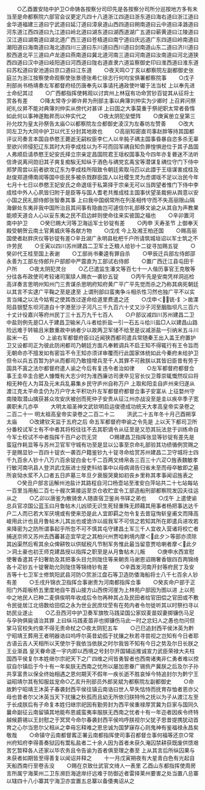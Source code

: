 <!-- { "loadSidebar": true } -->
　　○乙酉置安陆中护卫○命铸各按察分司印先是各按察分司所分巡按地方多有未当至是命都察院六部官会议更定凡四十八道浙江四道曰浙东道曰海右道曰浙江道曰金华道福建三道曰宁武道曰延汀道曰漳泉道山西四道曰朔南道曰云中道曰泽潞道曰河东道江西四道曰九江道曰岭北道曰湖东道曰湖西道湖广五道曰蕲黄道曰江陵道曰汉江道曰湖南道曰湖北道广西三道曰苍梧道曰南宁道曰庆远道广东四道曰岭南道曰潮阳道曰海南道曰海北道四川三道曰东川道曰西川道曰剑南道山东二道曰济川道曰胶西道北平三道曰卢龙道曰燕南道曰冀北道河南三道曰河南道曰汝南道曰河北道狭西四道曰汉中道曰岐阳道曰河西道曰陇右道直隶六道监察御史印曰淮西道曰淮东道曰苏松道曰安池道曰京口道曰江东道
　　○夜天鸣○丁亥以都察院左副都御史张庭兰为浙江按察使命观察使张景德张希仁徐志行何均宝俱署都察院事
　　○戊子刑部尚书杨靖奏左军都督府经历唐奉先以事请托通政使叶瓛于法当杖  上以奉先进士命纪其过
　　○广西都指挥使韩观以讨宾州上林寇有功命赏钞百锭其从征将士赏各有差
　　○降太常寺少卿许昇为刑部主事以典簿刘仲实为少卿时  上召昇问祭祀礼仪昇不能对典簿刘仲实从傍代对甚详  上曰国之大事莫重于祭祀职太常者昏惰如此何以事神遂黜昇而以仲实代之
　　○夜太阴犯垒壁阵
　　○庚寅册立皇第三孙允炆为皇太孙祭告太庙○以都察院左佥都御史淩汉为左春坊左赞善
　　○改大同左卫为大同中护卫以代王分封其地故也
　　○高丽知密直司事赵胖等持其国都评议司奏言本国自恭愍王薨逝无嗣权臣李仁人以辛肫子禑主国事昏暴自恣多杀无辜至欲兴师侵犯辽东其时大将李成桂以为不可而回军禑自知负罪惶惧逊位于其子昌国人弗顺启请恭愍王妃安氏择立宗亲定昌国院君王瑶权国事及今四年亦复昬迷不法听信谗说离间勋旧其子爽复痴騃无知纵于酒色与禑党玄禹宝等潜谋复禑位守门下侍中郑梦周尝以前者欲攻辽东为李成桂所阻致令朝廷索取马匹以此譛于王瑶谋害成桂及赵俊郑道傅南訚等国中臣民多被杀戮群臣国人以社稷生灵为虑谓瑶不足以治民今年七月十七日以恭愍王妃安氏之命退瑶于私第择于宗亲无可以当舆望者惟门下侍中李成桂中外人心夙皆归附于是臣等与国人耆老共推成桂主国事伏望圣裁俯从舆意以安小国之民礼部侍郎张智奏其事  上曰我中国纲常所在列圣相传守而不失高丽限山隔海僻处东夷非我中国所治且其间事有隐曲岂可遽信尔礼部移文谕之从其自为声教果能顺天道合人心以妥东夷之民不启边衅则使命往来实彼国之福也
　　○辛卯置河南中护卫
　　○癸巳赐大河等卫海运军士钞锭有差
　　○丙申  天寿圣节  上御奉天殿受朝贺云南土官黄威庆等各献方物
　　○戊戌  今上及湘王柏还国
　　○赐高丽国使者赵胖庆仪等钞锭有差○辛丑湖广永明县枇杷千户所请筑城垣诏以军士筑之不许劳民
　　○壬寅以四川苏州建昌二卫军士乏粮人给钞十二锭寻加赐五锭
　　○癸卯代王桂至国上表谢
　　○工部尚书秦逵有罪自杀
　　○甲辰迁兵部左侍郎邵永善为工部左侍郎升户部郎中严震直为工部试右侍郎
　　○置广西迁江县屯田千户所
　　○夜太阴犯灵台
　　○乙巳遣监生潘文等百七十一人偕历事官王克敬等分往各布政使司考较诸司案牍人赐衣一袭钞五锭
　　○丙午先是安南凭祥洞巡检高详奏言思明州知州门三贵谋杀思明府知府黄广平广平先觉而杀之乃称其病死朝廷以其言不实逮广平鞠之至是逮至  上谓刑部曰蛮夷争斗相杀性习然也独广平不以实言当绳之以法今姑宥之使其改过遂命给道里费遣之还
　　○戊申＜锍-釒＞凿溧阳县银墅东坝河道自十字港至沙子河凡三千九百六十丈又沙子河至胭脂坝凡三百六十丈计役嘉兴等府州民丁三十五万九千七百人
　　○户部议减四川苏州建昌二卫中盐则例先是□人于建昌卫输米八斗者给折盐一引一石五斗给川盐□人以建昌山路险远难于转输且米数重故中纳者少以故两卫军储不给至是议减浙盐一引纳米五斗川盐米一石
　　○  上谕右军都督府臣曰近闻狭西都司遣兵常随秦王出入盖王府置护卫又设都司正为彼此防闲都司乃朝廷方面凡奉敕调兵不启王知不得辄行有王令旨而无朝命亦不擅发如有密旨不令王知亦须详审覆而行此国家体统如此今秦府未给护卫但令以兵五百暂为护从而都司乃敢擅增兵至千人其罪不可赦朕以其皆旧臣昔有劳于国具不寘之法尔都督府遣人谕之今后有复违令者治如律
　　○左军都督府都督佥事王圭卒圭合肥人慷慨有大志少时为淮西廉访司隶卒见官长仪卫尊崇辄慨然叹曰将相无种在人为耳及元末兵乱募集乡民守庐州自称万户  上取和阳圭自庐州来归遂从渡江克太平命圭仍为万户守太平积功升左军都督府都督佥事子安富从  上征婺州守南陵取潜山擒获甚众攻安庆被创而死仲子安贵从征江州亦战没至是圭以疾卒季子宽袭职未几亦卒
　　大明太祖圣神文武钦明启运俊德成功统天大孝高皇帝实录卷之二百二十一
明太祖高皇帝实录卷之二百二十二
　　洪武二十五年冬十月己酉朔享太庙
　　○改建钦天监于五府之后  命五军都督府申谕之令先是  上以天下都司卫所分番校试军士有不中者其将校往往不去其职谪令从征至是又恐其玩法怠于训练命自今军士校试不中者指挥千百户必罚无贷
　　○赐建昌卫指挥张显等钞锭有差先是蛮寇作耗显等与苏州卫官军守城有功至是显以公事至京命礼部验其功绩循例赏赐之于是赐显钞一百四十锭衣一袭百户籍鉴钞九十锭寻命给赏苏州建昌二卫守城将士四千九百余人钞十八万六百余锭白金七千二百两文绮帛各三百三十六疋○旌表魏敏孝行敏河南巩县人登洪武戊辰进士授吏科给事中以母病谒告归省未至而母卒敏即之墓所哀恸水浆不入口者五日庐墓三年旦夕衰服哭奠如初丧乡里称其孝事闻诏旌表之
　　○癸丑户部言运解州池盐计其路程自河口杨壶站至淮安白萍站共二十七站每站一百里当用船二百七十艘次第接运至京仓收贮宜令工部造船刑部都察院发囚夫往运从之
　　○乙卯以唐鉴为散骑舍人随直宿卫鉴尚书铎之弟也
　　○戊午  上遣使谕总兵官凉国公蓝玉曰月鲁帖木儿凶顽无识生死轻重殊无顾藉其用事者杨把事达达千户二人而已若大军厌境或有使来恐是此人宜即羁之勿令复去昔寇恂斩皇甫文而降高峻用此计也且月鲁帖木儿其出也或诡诈以觇我军不可信之若知其所在即遣兵进攻若来降密为之防所谓事起乎所忽不可不慎其屯守建昌土军三千人宜收入营诸将校亡者捕送京师又苏州去西蕃甚迩宜早定之其柏兴州贾哈剌境内摩＜此夕＞等部亦须除其凶渠然后宥其余众俾耕牧以供赋税凡节制军务惟此最当留意贾哈喇者摩＜此夕＞洞土豪也初王师克建昌授以指挥之职至是从月鲁帖木儿叛
　　○庚申水西宣慰使奢香遣其子妇奢助及其把事头目允则陇住等来朝贡马谢恩诏赐奢香银四百两锦绮各十疋钞五十锭奢助允则陇住等锦绮钞有差
　　○辛酉发河南开封等府民丁及安吉等十七卫军士修筑阳武县河防○赏浙江盘石等卫造防倭海船将士八千七百余人钞有差
　　○壬戌升锦衣卫指挥佥事谢贵为河南都指挥佥事
　　○癸亥命户部于正阳门外距板桥五里度地自牛首山接方山西傍河崖为上林苑户部因为图以进  上以苑中之地民人已种二麦俱俟明年收成后令勿再种其占及民田者给官田偿之官田或不敷令民徙居江北倍数给田偿之永为世业民庶坟茔有在苑内者令勿徙听其以时祭扫寻以妨民业遂止
　　○乙丑西河中护卫奏军旗牧马践梁国公家奴麦苗奴妻掷镰伤马足与孕驹俱毙请治其罪  上曰纵马践麦苗非也掷镰伤马此一时之忿妇人之愚也勿问但掌马官校失约束不得无责命杖之○夜太阴犯五车
　　○己巳追封西平侯沐英为黔宁昭靖王葬用王者明器诰曰呜呼尔英昔幼孤于扰攘之秋若寻尝视之岂知有今日者耶古语云吉人天相所以天使尔于我依当依朕之时尔我皆不知有今日之势及尔日长朕之王业渐昌  皇天眷命遂一宇内即以西境之号封尔开国辅运推诚宣力武臣荣禄大夫柱国西平侯复尔本姓继尔宗祀天下之广四维之间皆勇智者也西南诸夷非仁勇者难以控驭自尔镇后于今十有一年矣朕无西南之忧所以屡加恩眷广锡赀产冀朕之后及尔子孙共享富贵以保全终始相遇之恩何期天不假年一疾长逝不胜哀悼今特追封尔为黔宁王谥昭靖尔其有知服兹宠命○乙亥升刑部员外郎吴斌为都察院左副都御史
　　○命故黔宁昭靖王沐英子春袭封西平侯往镇云南诰曰世人早失怙恃而抚育存恤者恩亦父母也昔者尔父沐英当天下扰攘之秋孤而且幼无所依归朕特怜之抚以为子从渡江左至于长成朕后有子命复本姓归继宗祀因有勤劳封为西平侯重禄厚赏冀为巨家与国同久曩命副征云南留镇其地能布恩威蛮夷率服朕无西南之忧者十有一年迩者因疾令终特越候爵锡以王封慰之于冥冥今命尔春袭封西平侯呜呼朕视尔父犹子思昔提携犹动首育之心尔当思尔父相从之幸毋忘释难之恩忠诚为国梦寐存心则鬼神有鉴福禄永昌矣敬哉
　　○命镇守云南都督寗正署云南都指挥使司事召都督佥事何福等还京○常州府知府李得善奏狱囚有鬻私盐者二十余人因为首者未获久淹囚禁耕获既废供馈艰苦乞暂释各人还家以毕农务且令告谕为首者俱至理之奏至  上从其言后所纵囚果与未获者如期皆至得善复以闻诏并释之
　　十一月戊寅朔夜有大星青白色有光起自天船西南行至卷舌没
　　○赐在京致仕武官文绮人一表里  乙酉山东都指挥使周房言所属宁海莱州二卫东濒巨海途岸纡远难于防御近者雷择莱州要害之处当置八总寨以辖四十八小寨其宁海卫亦宜置五总寨以备倭夷诏从之
